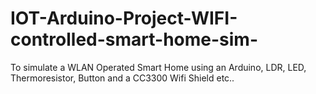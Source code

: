 # IOT-Arduino-Project-WIFI-controlled-smart-home-sim-
To simulate a WLAN Operated Smart Home using an Arduino, LDR, LED, Thermoresistor, Button and a CC3300 Wifi Shield etc..
